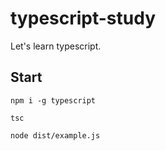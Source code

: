 # typescript-study
Let's learn typescript.

## Start
```
npm i -g typescript

tsc

node dist/example.js
```

